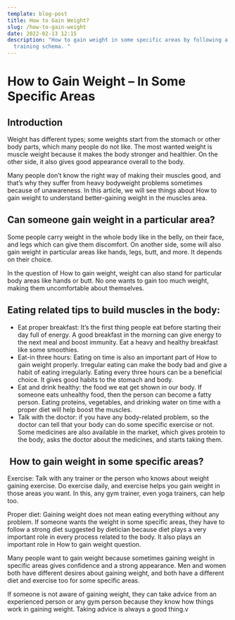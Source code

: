 ```yaml
---
template: blog-post
title: How to Gain Weight?
slug: /how-to-gain-weight
date: 2022-02-13 12:15
description: "How to gain weight in some specific areas by following a food or
  training schema. "
---
```

# How to Gain Weight – In Some Specific Areas 

## Introduction

Weight has different types; some weights start from the stomach or other body parts, which many people do not like. The most wanted weight is muscle weight because it makes the body stronger and healthier. On the other side, it also gives good appearance overall to the body. 

Many people don’t know the right way of making their muscles good, and that’s why they suffer from heavy bodyweight problems sometimes because of unawareness. In this article, we will see things about How to gain weight to understand better-gaining weight in the muscles area.

## Can someone gain weight in a particular area?

Some people carry weight in the whole body like in the belly, on their face, and legs which can give them discomfort. On another side, some will also gain weight in particular areas like hands, legs, butt, and more. It depends on their choice.

In the question of How to gain weight, weight can also stand for particular body areas like hands or butt. No one wants to gain too much weight, making them uncomfortable about themselves.

## Eating related tips to build muscles in the body:

* Eat proper breakfast: It’s the first thing people eat before starting their day full of energy. A good breakfast in the morning can give energy to the next meal and boost immunity. Eat a heavy and healthy breakfast like some smoothies.
* Eat-in three hours: Eating on time is also an important part of How to gain weight properly. Irregular eating can make the body bad and give a habit of eating irregularly. Eating every three hours can be a beneficial choice. It gives good habits to the stomach and body.
* Eat and drink healthy: the food we eat get shown in our body. If someone eats unhealthy food, then the person can become a fatty person. Eating proteins, vegetables, and drinking water on time with a proper diet will help boost the muscles.
* Talk with the doctor: if you have any body-related problem, so the doctor can tell that your body can do some specific exercise or not. Some medicines are also available in the market, which gives protein to the body, asks the doctor about the medicines, and starts taking them.

##  How to gain weight in some specific areas?

Exercise: Talk with any trainer or the person who knows about weight gaining exercise. Do exercise daily, and exercise helps you gain weight in those areas you want. In this, any gym trainer, even yoga trainers, can help too.

Proper diet: Gaining weight does not mean eating everything without any problem. If someone wants the weight in some specific areas, they have to follow a strong diet suggested by dietician because diet plays a very important role in every process related to the body. It also plays an important role in How to gain weight question.

Many people want to gain weight because sometimes gaining weight in specific areas gives confidence and a strong appearance. Men and women both have different desires about gaining weight, and both have a different diet and exercise too for some specific areas. 

If someone is not aware of gaining weight, they can take advice from an experienced person or any gym person because they know how things work in gaining weight. Taking advice is always a good thing.v